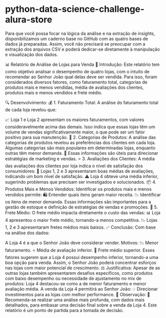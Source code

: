 # python-data-science-challenge-alura-store
Para que você possa focar na lógica da análise e na extração de insights, disponibilizamos um caderno base no GitHub com as quatro bases de dados já preparadas. Assim, você não precisará se preocupar com a extração dos arquivos CSV e poderá dedicar-se diretamente à manipulação e visualização dos dados.

📊 Relatório de Análise de Lojas para Venda
📝 Introdução:
Este relatório tem como objetivo analisar o desempenho de quatro lojas, com o intuito de recomendar ao Senhor João qual delas deve ser vendida. Para isso, foram considerados diversos fatores, como faturamento total, categorias de produtos mais e menos vendidas, média de avaliações dos clientes, produtos mais e menos vendidos e frete médio.

🔍 Desenvolvimento:
💰 1. Faturamento Total:
A análise do faturamento total de cada loja revelou que:

📈 Loja 1 e Loja 2 apresentam os maiores faturamentos, com valores consideravelmente acima das demais.
Isso indica que essas lojas têm um volume de vendas significativamente maior, o que pode ser um fator positivo para sua manutenção.
🛒 2. Categorias de Produtos:
A análise das categorias de produtos revelou as preferências dos clientes em cada loja.
Algumas categorias são mais populares em determinadas lojas, enquanto outras têm menor demanda.
📢 Essas informações são úteis para direcionar estratégias de marketing e vendas.
⭐ 3. Avaliações dos Clientes:
A média das avaliações dos clientes por loja indica o nível de satisfação dos consumidores:
📌 Lojas 1, 2 e 3 apresentaram boas médias de avaliações, indicando um bom nível de satisfação.
⚠️ Loja 4 obteve uma média inferior, sugerindo problemas que precisam ser investigados e solucionados.
📦 4. Produtos Mais e Menos Vendidos:
Identificar os produtos mais e menos vendidos permite:
🛍️ Entender quais itens geram maior receita.
📉 Identificar os itens de menor demanda.
Essas informações são importantes para a gestão de estoque e definição de estratégias de vendas e promoções.
🚚 5. Frete Médio:
O frete médio impacta diretamente o custo das vendas:
📊 Loja 4 apresentou o maior frete médio, tornando-a menos competitiva.
📉 Lojas 1, 2 e 3 apresentaram fretes médios mais baixos.
✅ Conclusão:
Com base na análise dos dados:

A Loja 4 é a que o Senhor João deve considerar vender.
Motivos:
📉 Menor faturamento.
⭐ Média de avaliação inferior.
🚚 Frete médio superior.
Esses fatores sugerem que a Loja 4 possui desempenho inferior, tornando-a uma boa opção para venda. Assim, o Senhor João poderá concentrar esforços nas lojas com maior potencial de crescimento.
⚖️ Justificativa:
Apesar de as outras lojas também apresentarem desafios específicos, como produtos com baixo desempenho ou necessidade de ajustamento no mix de produtos:
Loja 4 destacou-se como a de menor faturamento e menor avaliação média.
A venda da Loja 4 permitirá ao Senhor João:
💡 Direcionar investimentos para as lojas com melhor performance.
📌 Observação:
🔎 Recomenda-se realizar uma análise mais profunda, com dados mais detalhados, para embasar uma decisão final sobre a venda da Loja 4.
Este relatório é um ponto de partida para a tomada de decisão.
